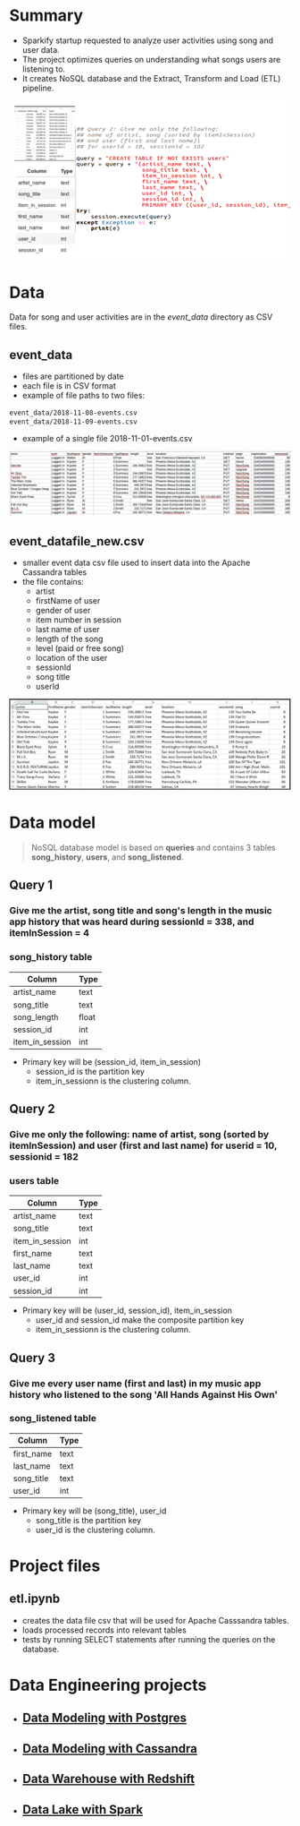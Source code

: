 # Summary

- Sparkify startup requested to analyze user activities using song and user data. 
- The project optimizes queries on understanding what songs users are listening to.
- It creates NoSQL database and the Extract, Transform and Load (ETL) pipeline.

![](data_model_cassandra.png)

# Data
Data for song and user activities are in the _event_data_ directory as CSV files.

## event_data 
- files are partitioned by date
- each file is in CSV format 
- example of file paths to two files:

```
event_data/2018-11-08-events.csv
event_data/2018-11-09-events.csv
```

- example of a single file 2018-11-01-events.csv

![](2018-11-01-events.png)

## event_datafile_new.csv
- smaller event data csv file used to insert data into the Apache Cassandra tables
- the file contains: 
    - artist 
    - firstName of user
    - gender of user
    - item number in session
    - last name of user
    - length of the song
    - level (paid or free song)
    - location of the user
    - sessionId
    - song title
    - userId
    
![](event_datafile_new.jpg)

# Data model

>NoSQL database model is based on **queries** and contains 3 tables **song_history**, **users**, and **song_listened**.


## Query 1

### Give me the artist, song title and song's length in the music app history that was heard during sessionId = 338, and itemInSession = 4

### song_history table

| Column | Type | 
| ------ | ----- |
| artist_name | text| 
| song_title | text|
| song_length | float|
| session_id | int|
| item_in_session | int|

- Primary key will be (session_id, item_in_session)
    - session_id is the partition key 
    - item_in_sessionn is the clustering column.  
   
## Query 2

### Give me only the following: name of artist, song (sorted by itemInSession) and user (first and last name) for userid = 10, sessionid = 182

### users  table

| Column | Type | 
| ------ | ----- |
| artist_name | text| 
| song_title | text|
| item_in_session | int|
| first_name | text|
| last_name | text|
| user_id | int|
| session_id | int|

- Primary key will be (user_id, session_id), item_in_session
    - user_id and session_id make the composite partition key 
    - item_in_sessionn is the clustering column. 

## Query 3

### Give me every user name (first and last) in my music app history who listened to the song 'All Hands Against His Own'

### song_listened table

| Column | Type | 
| ------ | ----- |
| first_name | text| 
| last_name | text|
| song_title | text|
| user_id | int|

- Primary key will be (song_title), user_id
    - song_title is the partition key 
    - user_id is the clustering column.  
    
    
# Project files

## etl.ipynb 
-  creates the data file csv that will be used for Apache Casssandra tables.
- loads processed records into relevant tables 
- tests by running SELECT statements after running the queries on the database.

# Data Engineering projects

- ## [Data Modeling with Postgres](https://github.com/aymanibrahim/data-modeling-postgres)
- ## [Data Modeling with Cassandra](https://github.com/aymanibrahim/data-modeling-cassandra)
- ## [Data Warehouse with Redshift](https://github.com/aymanibrahim/data-warehouse-redshift) 
- ## [Data Lake with Spark](https://github.com/aymanibrahim/data-lake-spark)
